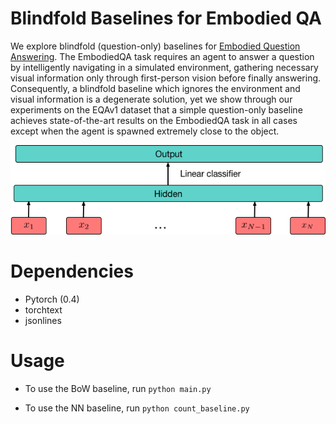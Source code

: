 
# Blindfold Baselines for Embodied QA 

We explore blindfold (question-only) baselines for [Embodied Question Answering](https://embodiedqa.org/). The EmbodiedQA task requires an agent to answer a question by intelligently navigating in a simulated environment, gathering necessary visual information only through first-person vision before finally answering. Consequently, a blindfold baseline which ignores the environment and visual information is a degenerate solution, yet we show through our experiments on the EQAv1 dataset that a simple question-only baseline achieves state-of-the-art results on the EmbodiedQA task in all cases except when the agent is spawned extremely close to the object. 

<p align="center">
  <img src="data/FastText.png">
</p>


# Dependencies  
* Pytorch (0.4)
* torchtext
* jsonlines

# Usage 
* To use the BoW baseline, run `python main.py`

* To use the NN baseline, run `python count_baseline.py`

